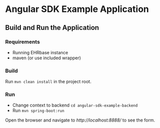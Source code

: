 # Angular SDK Example Application

## Build and Run the Application

### Requirements

- Running EHRbase instance
- maven (or use included wrapper)

### Build

Run `mvn clean install` in the project root.

### Run

- Change context to backend `cd angular-sdk-example-backend`
- Run `mvn spring-boot:run`

Open the browser and navigate to *http://localhost:8888/* to see the form.
